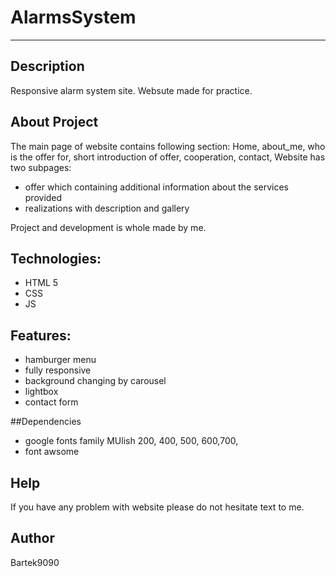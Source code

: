 # AlarmsSystem
-------------------------

## Description
Responsive alarm system site. Websute made for practice.

## About Project 
The main page of website contains following section:
Home, about_me, who is the offer for, short introduction of offer, cooperation, contact, 
Website has two subpages:
- offer which containing additional information about the services provided
- realizations with description and gallery 

Project and development is whole made by me.

## Technologies:
* HTML 5
* CSS
* JS


## Features:
* hamburger menu
* fully responsive
* background changing by carousel
* lightbox
* contact form

##Dependencies
* google fonts family MUlish 200, 400, 500, 600,700, 
* font awsome

## Help
If you have any problem with website please do not hesitate text to me.

## Author
Bartek9090
